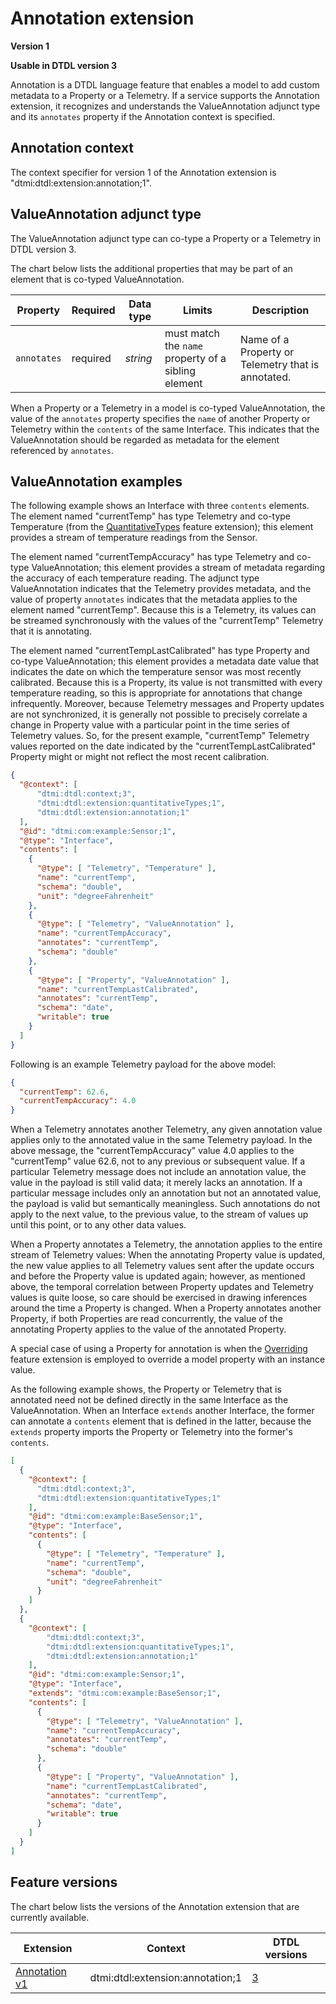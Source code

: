﻿# Annotation extension

**Version 1**

**Usable in DTDL version 3**

Annotation is a DTDL language feature that enables a model to add custom metadata to a Property or a Telemetry.
If a service supports the Annotation extension, it recognizes and understands the ValueAnnotation adjunct type and its `annotates` property if the Annotation context is specified.

## Annotation context

The context specifier for version 1 of the Annotation extension is "dtmi:dtdl:extension:annotation;1".

## ValueAnnotation adjunct type

The ValueAnnotation adjunct type can co-type a Property or a Telemetry in DTDL version 3.

The chart below lists the additional properties that may be part of an element that is co-typed ValueAnnotation.

| Property | Required | Data type | Limits | Description |
| --- | --- | --- | --- | --- |
| `annotates` | required | *string* | must match the `name` property of a sibling element | Name of a Property or Telemetry that is annotated. |

When a Property or a Telemetry in a model is co-typed ValueAnnotation, the value of the `annotates` property specifies the `name` of another Property or Telemetry within the `contents` of the same Interface.
This indicates that the ValueAnnotation should be regarded as metadata for the element referenced by `annotates`.

## ValueAnnotation examples

The following example shows an Interface with three `contents` elements.
The element named "currentTemp" has type Telemetry and co-type Temperature (from the [QuantitativeTypes](./DTDL.quantitativeTypes.v1.md) feature extension); this element provides a stream of temperature readings from the Sensor.

The element named "currentTempAccuracy" has type Telemetry and co-type ValueAnnotation; this element provides a stream of metadata regarding the accuracy of each temperature reading.
The adjunct type ValueAnnotation indicates that the Telemetry provides metadata, and the value of property `annotates` indicates that the metadata applies to the element named "currentTemp".
Because this is a Telemetry, its values can be streamed synchronously with the values of the "currentTemp" Telemetry that it is annotating.

The element named "currentTempLastCalibrated" has type Property and co-type ValueAnnotation; this element provides a metadata date value that indicates the date on which the temperature sensor was most recently calibrated.
Because this is a Property, its value is not transmitted with every temperature reading, so this is appropriate for annotations that change infrequently.
Moreover, because Telemetry messages and Property updates are not synchronized, it is generally not possible to precisely correlate a change in Property value with a particular point in the time series of Telemetry values.
So, for the present example, "currentTemp" Telemetry values reported on the date indicated by the "currentTempLastCalibrated" Property might or might not reflect the most recent calibration.

```json
{
  "@context": [
      "dtmi:dtdl:context;3",
      "dtmi:dtdl:extension:quantitativeTypes;1",
      "dtmi:dtdl:extension:annotation;1"
  ],
  "@id": "dtmi:com:example:Sensor;1",
  "@type": "Interface",
  "contents": [
    {
      "@type": [ "Telemetry", "Temperature" ],
      "name": "currentTemp",
      "schema": "double",
      "unit": "degreeFahrenheit"
    },
    {
      "@type": [ "Telemetry", "ValueAnnotation" ],
      "name": "currentTempAccuracy",
      "annotates": "currentTemp",
      "schema": "double"
    },
    {
      "@type": [ "Property", "ValueAnnotation" ],
      "name": "currentTempLastCalibrated",
      "annotates": "currentTemp",
      "schema": "date",
      "writable": true
    }
  ]
}
```

Following is an example Telemetry payload for the above model:

```json
{
  "currentTemp": 62.6,
  "currentTempAccuracy": 4.0
}
```

When a Telemetry annotates another Telemetry, any given annotation value applies only to the annotated value in the same Telemetry payload.
In the above message, the "currentTempAccuracy" value 4.0 applies to the "currentTemp" value 62.6, not to any previous or subsequent value.
If a particular Telemetry message does not include an annotation value, the value in the payload is still valid data; it merely lacks an annotation.
If a particular message includes only an annotation but not an annotated value, the payload is valid but semantically meaningless.
Such annotations do not apply to the next value, to the previous value, to the stream of values up until this point, or to any other data values.

When a Property annotates a Telemetry, the annotation applies to the entire stream of Telemetry values:
When the annotating Property value is updated, the new value applies to all Telemetry values sent after the update occurs and before the Property value is updated again; however, as mentioned above, the temporal correlation between Property updates and Telemetry values is quite loose, so care should be exercised in drawing inferences around the time a Property is changed.
When a Property annotates another Property, if both Properties are read concurrently, the value of the annotating Property applies to the value of the annotated Property.

A special case of using a Property for annotation is when the [Overriding](./DTDL.overriding.v1.md) feature extension is employed to override a model property with an instance value.

As the following example shows, the Property or Telemetry that is annotated need not be defined directly in the same Interface as the ValueAnnotation.
When an Interface `extends` another Interface, the former can annotate a `contents` element that is defined in the latter, because the `extends` property imports the Property or Telemetry into the former's `contents`.

```json
[
  {
    "@context": [
      "dtmi:dtdl:context;3",
      "dtmi:dtdl:extension:quantitativeTypes;1"
    ],
    "@id": "dtmi:com:example:BaseSensor;1",
    "@type": "Interface",
    "contents": [
      {
        "@type": [ "Telemetry", "Temperature" ],
        "name": "currentTemp",
        "schema": "double",
        "unit": "degreeFahrenheit"
      }
    ]
  },
  {
    "@context": [
        "dtmi:dtdl:context;3",
        "dtmi:dtdl:extension:quantitativeTypes;1",
        "dtmi:dtdl:extension:annotation;1"
    ],
    "@id": "dtmi:com:example:Sensor;1",
    "@type": "Interface",
    "extends": "dtmi:com:example:BaseSensor;1",
    "contents": [
      {
        "@type": [ "Telemetry", "ValueAnnotation" ],
        "name": "currentTempAccuracy",
        "annotates": "currentTemp",
        "schema": "double"
      },
      {
        "@type": [ "Property", "ValueAnnotation" ],
        "name": "currentTempLastCalibrated",
        "annotates": "currentTemp",
        "schema": "date",
        "writable": true
      }
    ]
  }
]
```

## Feature versions

The chart below lists the versions of the Annotation extension that are currently available.

| Extension | Context | DTDL versions |
| --- | --- | --- |
| [Annotation v1](./DTDL.annotation.v1.md) | dtmi:dtdl:extension:annotation;1 | [3](./DTDL.v3.md) |

